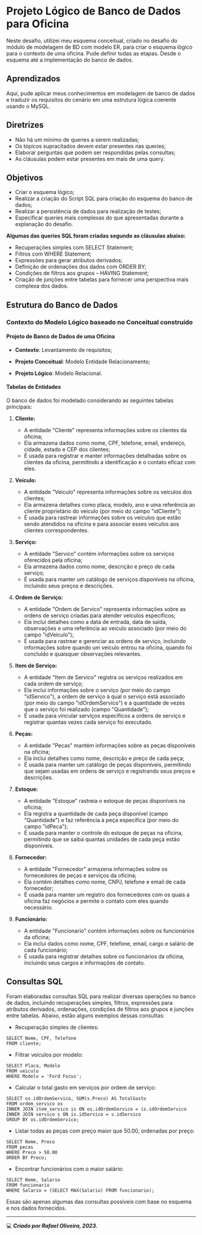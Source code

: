 
# Projeto Lógico de Banco de Dados para Oficina

Neste desafio, utilizei meu esquema conceitual, criado no desafio do módulo de modelagem de BD com modelo ER, para criar o esquema lógico para o contexto de uma oficina. Pude definir todas as etapas. Desde o esquema até a implementação do banco de dados.

## Aprendizados

Aqui, pude aplicar meus conhecimentos em modelagem de banco de dados e traduzir os requisitos do cenário em uma estrutura lógica coerente usando o MySQL.
## Diretrizes

+ Não há um mínimo de queries a serem realizadas;
+ Os tópicos supracitados devem estar presentes nas queries;
+ Elaborar perguntas que podem ser respondidas pelas consultas;
+ As cláusulas podem estar presentes em mais de uma query.
## Objetivos

+ Criar o esquema lógico;
+ Realizar a criação do Script SQL para criação do esquema do banco de dados;
+ Realizar a persistência de dados para realização de testes;
+ Especificar queries mais complexas do que apresentadas durante a explanação do desafio.

__Algumas das queries SQL foram criadas segundo as cláusulas abaixo:__
+ Recuperações simples com SELECT Statement;
+ Filtros com WHERE Statement;
+ Expressões para gerar atributos derivados;
+ Definição de ordenações dos dados com ORDER BY;
+ Condições de filtros aos grupos – HAVING Statement;
+ Criação de junções entre tabelas para fornecer uma perspectiva mais complexa dos dados.

## Estrutura do Banco de Dados

### Contexto do Modelo Lógico baseado no Conceitual construído

#### Projeto de Banco de Dados de uma Oficina
+ __Contexto__: Levantamento de requisitos;

+ __Projeto Conceitual__: Modelo Entidade Relacionamento;

+ __Projeto Lógico__: Modelo Relacional.

#### Tabelas de Entidades

O banco de dados foi modelado considerando as seguintes tabelas principais:

1. **Cliente:**
   - A entidade "Cliente" representa informações sobre os clientes da oficina;
   - Ela armazena dados como nome, CPF, telefone, email, endereço, cidade, estado e CEP dos clientes;
   - É usada para registrar e manter informações detalhadas sobre os clientes da oficina, permitindo a identificação e o contato eficaz com eles.

2. **Veículo:**
   - A entidade "Veiculo" representa informações sobre os veículos dos clientes;
   - Ela armazena detalhes como placa, modelo, ano e uma referência ao cliente proprietário do veículo (por meio do campo "idCliente");
   - É usada para rastrear informações sobre os veículos que estão sendo atendidos na oficina e para associar esses veículos aos clientes correspondentes.

3. **Serviço:**
   - A entidade "Servico" contém informações sobre os serviços oferecidos pela oficina;
   - Ela armazena dados como nome, descrição e preço de cada serviço;
   - É usada para manter um catálogo de serviços disponíveis na oficina, incluindo seus preços e descrições.

4. **Ordem de Serviço:**
   - A entidade "Ordem de Servico" representa informações sobre as ordens de serviço criadas para atender veículos específicos;
   - Ela inclui detalhes como a data de entrada, data de saída, observações e uma referência ao veículo associado (por meio do campo "idVeiculo");
   - É usada para rastrear e gerenciar as ordens de serviço, incluindo informações sobre quando um veículo entrou na oficina, quando foi concluído e quaisquer observações relevantes.

5. **Item de Serviço:**
   - A entidade "Item de Servico" registra os serviços realizados em cada ordem de serviço;
   - Ela inclui informações sobre o serviço (por meio do campo "idServico"), a ordem de serviço à qual o serviço está associado (por meio do campo "idOrdemServico") e a quantidade de vezes que o serviço foi realizado (campo "Quantidade");
   - É usada para vincular serviços específicos a ordens de serviço e registrar quantas vezes cada serviço foi executado.

6. **Peças:**
   - A entidade "Pecas" mantém informações sobre as peças disponíveis na oficina;
   - Ela inclui detalhes como nome, descrição e preço de cada peça;
   - É usada para manter um catálogo de peças disponíveis, permitindo que sejam usadas em ordens de serviço e registrando seus preços e descrições.

7. **Estoque:**
   - A entidade "Estoque" rastreia o estoque de peças disponíveis na oficina;
   - Ela registra a quantidade de cada peça disponível (campo "Quantidade") e faz referência à peça específica (por meio do campo "idPeca");
   - É usada para manter o controle do estoque de peças na oficina, permitindo que se saiba quantas unidades de cada peça estão disponíveis.

8. **Fornecedor:**
   - A entidade "Fornecedor" armazena informações sobre os fornecedores de peças e serviços da oficina;
   - Ela contém detalhes como nome, CNPJ, telefone e email de cada fornecedor;
   - É usada para manter um registro dos fornecedores com os quais a oficina faz negócios e permite o contato com eles quando necessário.

9. **Funcionário:**
   - A entidade "Funcionario" contém informações sobre os funcionários da oficina;
   - Ela inclui dados como nome, CPF, telefone, email, cargo e salário de cada funcionário;
   - É usada para registrar detalhes sobre os funcionários da oficina, incluindo seus cargos e informações de contato.

## Consultas SQL
Foram elaboradas consultas SQL para realizar diversas operações no banco de dados, incluindo recuperações simples, filtros, expressões para atributos derivados, ordenações, condições de filtros aos grupos e junções entre tabelas. Abaixo, estão alguns exemplos dessas consultas:

+ Recuperação simples de clientes:
~~~
SELECT Nome, CPF, Telefone
FROM cliente;
~~~
+ Filtrar veículos por modelo:
~~~
SELECT Placa, Modelo
FROM veiculo
WHERE Modelo = 'Ford Focus';
~~~
+ Calcular o total gasto em serviços por ordem de serviço:
~~~
SELECT os.idOrdemServico, SUM(s.Preco) AS TotalGasto
FROM ordem_servico os
INNER JOIN item_servico is ON os.idOrdemServico = is.idOrdemServico
INNER JOIN servico s ON is.idServico = s.idServico
GROUP BY os.idOrdemServico;
~~~
+ Listar todas as peças com preço maior que 50.00, ordenadas por preço:
~~~
SELECT Nome, Preco
FROM pecas
WHERE Preco > 50.00
ORDER BY Preco;
~~~
+ Encontrar funcionários com o maior salário:
~~~
SELECT Nome, Salario
FROM funcionario
WHERE Salario = (SELECT MAX(Salario) FROM funcionario);
~~~
Essas são apenas algumas das consultas possíveis com base no esquema e nos dados fornecidos.

---

💻 __*Criado por Rafael Oliveira, 2023.*__

